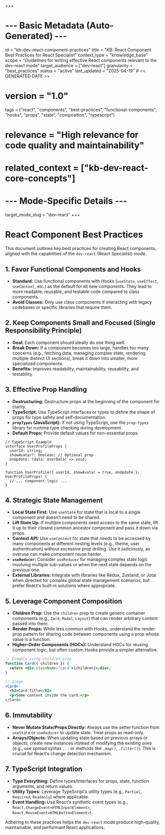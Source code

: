 +++
# --- Basic Metadata (Auto-Generated) ---
id = "kb-dev-react-component-practices"
title = "KB: React Component Best Practices for React Specialist"
context_type = "knowledge_base"
scope = "Guidelines for writing effective React components relevant to the dev-react mode"
target_audience = ["dev-react"]
granularity = "best_practices"
status = "active"
last_updated = "2025-04-19" # << GENERATED DATE >>
# version = "1.0"
tags = ["react", "components", "best-practices", "functional-components", "hooks", "props", "state", "composition", "typescript"]
# relevance = "High relevance for code quality and maintainability"
# related_context = ["kb-dev-react-core-concepts"]
# --- Mode-Specific Details ---
target_mode_slug = "dev-react"
+++

# React Component Best Practices

This document outlines key best practices for creating React components, aligned with the capabilities of the `dev-react` (React Specialist) mode.

## 1. Favor Functional Components and Hooks

*   **Standard:** Use functional components with Hooks (`useState`, `useEffect`, `useContext`, etc.) as the default for all new components. They lead to more readable, reusable, and testable code compared to class components.
*   **Avoid Classes:** Only use class components if interacting with legacy codebases or specific libraries that require them.

## 2. Keep Components Small and Focused (Single Responsibility Principle)

*   **Goal:** Each component should ideally do one thing well.
*   **Break Down:** If a component becomes too large, handles too many concerns (e.g., fetching data, managing complex state, rendering multiple distinct UI sections), break it down into smaller, more specialized components.
*   **Benefits:** Improves readability, maintainability, reusability, and testability.

## 3. Effective Prop Handling

*   **Destructuring:** Destructure props at the beginning of the component for clarity.
*   **TypeScript:** Use TypeScript interfaces or types to define the shape of props for type safety and self-documentation.
*   **`propTypes` (JavaScript):** If not using TypeScript, use the `prop-types` library for runtime type checking during development.
*   **Default Props:** Provide default values for non-essential props.

```tsx
// TypeScript Example
interface UserProfileProps {
  userId: string;
  showAvatar?: boolean; // Optional prop
  onUpdate: (data: UserData) => void;
}

function UserProfile({ userId, showAvatar = true, onUpdate }: UserProfileProps) {
  // ... component logic ...
}
```

## 4. Strategic State Management

*   **Local State First:** Use `useState` for state that is local to a single component and doesn't need to be shared.
*   **Lift State Up:** If multiple components need access to the same state, lift it up to their closest common ancestor component and pass it down via props.
*   **Context API:** Use `useContext` for state that needs to be accessed by many components at different nesting levels (e.g., theme, user authentication) without excessive prop drilling. Use it judiciously, as overuse can make component reuse harder.
*   **`useReducer`:** Consider `useReducer` for managing complex state logic involving multiple sub-values or when the next state depends on the previous one.
*   **External Libraries:** Integrate with libraries like Redux, Zustand, or Jotai when directed for complex global state management scenarios, but prefer React's built-in solutions where appropriate.

## 5. Leverage Component Composition

*   **Children Prop:** Use the `children` prop to create generic container components (e.g., `Card`, `Modal`, `Layout`) that can render arbitrary content passed into them.
*   **Render Props:** While less common with Hooks, understand the render prop pattern for sharing code between components using a prop whose value is a function.
*   **Higher-Order Components (HOCs):** Understand HOCs for reusing component logic, but often custom Hooks provide a simpler alternative.

```jsx
// Example using children prop
function Card({ children }) {
  return <div className="card">{children}</div>;
}

// Usage
<Card>
  <h2>Card Title</h2>
  <p>Some content inside the card.</p>
</Card>
```

## 6. Immutability

*   **Never Mutate State/Props Directly:** Always use the setter function from `useState` or `useReducer` to update state. Treat props as read-only.
*   **Arrays/Objects:** When updating state based on previous arrays or objects, create new instances instead of modifying the existing ones (e.g., use spread syntax `...` or methods like `.map()`, `.filter()`). This is crucial for React's change detection mechanism.

## 7. TypeScript Integration

*   **Type Everything:** Define types/interfaces for props, state, function arguments, and return values.
*   **Utility Types:** Leverage TypeScript's utility types (e.g., `Partial`, `Required`, `Readonly`) where applicable.
*   **Event Handling:** Use React's synthetic event types (e.g., `React.ChangeEvent<HTMLInputElement>`, `React.MouseEvent<HTMLButtonElement>`).

Adhering to these practices helps the `dev-react` mode produce high-quality, maintainable, and performant React applications.